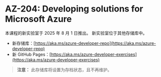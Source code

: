 # AZ-204: Developing solutions for Microsoft Azure

本课程的新实验室于 2025 年 8 月 1 日推出。 新实验室位于其他存储库中。 

* 新存储库：[https://aka.ms/azure-developer-repo](https://aka.ms/azure-developer-repo)
* 新 GitHub Pages：[https://aka.ms/azure-developer-exercises](https://aka.ms/azure-developer-exercises)

>**注意：** 此存储库将设置为存档状态，且不再维护。
